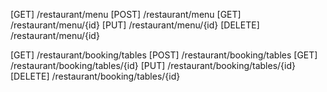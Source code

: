 [GET] /restaurant/menu
[POST] /restaurant/menu
[GET] /restaurant/menu/{id}
[PUT] /restaurant/menu/{id}
[DELETE] /restaurant/menu/{id}

[GET] /restaurant/booking/tables
[POST] /restaurant/booking/tables
[GET] /restaurant/booking/tables/{id}
[PUT] /restaurant/booking/tables/{id}
[DELETE] /restaurant/booking/tables/{id}